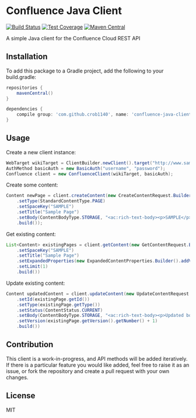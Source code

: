 # Confluence Java Client
[![Build Status](https://travis-ci.org/crob1140/confluence-java-client.svg?branch=master)](https://travis-ci.org/crob1140/confluence-java-client)
[![Test Coverage](https://codecov.io/gh/crob1140/confluence-java-client/branch/master/graph/badge.svg)](https://codecov.io/gh/crob1140/confluence-java-client)
[![Maven Central](https://maven-badges.herokuapp.com/maven-central/com.github.crob1140/confluence-java-client/badge.svg)](https://maven-badges.herokuapp.com/maven-central/com.github.crob1140/confluence-java-client)

A simple Java client for the Confluence Cloud REST API

## Installation

To add this package to a Gradle project, add the following to your build.gradle:
```groovy
repositories {
    mavenCentral()
}

dependencies {
    compile group: 'com.github.crob1140', name: 'confluence-java-client', version: '1.0.0'
}
```

## Usage

Create a new client instance:
```java
WebTarget wikiTarget = ClientBuilder.newClient().target("http://www.sample.atlassian.net/wiki");
AuthMethod basicAuth = new BasicAuth("username", "password");
Confluence client = new ConfluenceClient(wikiTarget, basicAuth);
```

Create some content:
```java
Content newPage = client.createContent(new CreateContentRequest.Builder()
    .setType(StandardContentType.PAGE)
    .setSpaceKey("SAMPLE")
    .setTitle("Sample Page")
    .setBody(ContentBodyType.STORAGE, "<ac:rich-text-body><p>SAMPLE</p></ac:rich-text-body>")
    .build());
```

Get existing content:
```java
List<Content> existingPages = client.getContent(new GetContentRequest.Builder()
    .setSpaceKey("SAMPLE")
    .setTitle("Sample Page")
    .setExpandedProperties(new ExpandedContentProperties.Builder().addVersion().build())
    .setLimit(1)
    .build())
```

Update existing content:
```java
Content updatedContent = client.updateContent(new UpdateContentRequest.Builder()
    .setId(existingPage.getId())
    .setType(existingPage.getType())
    .setStatus(ContentStatus.CURRENT)
    .setBody(ContentBodyType.STORAGE, "<ac:rich-text-body><p>Updated body</p></ac:rich-text-body>")
    .setVersion(existingPage.getVersion().getNumber() + 1)
    .build())
```

## Contribution
This client is a work-in-progress, and API methods will be added iteratively.
If there is a particular feature you would like added, feel free to raise it as an issue, or fork the repository and create a pull request with your own changes.
## License
MIT